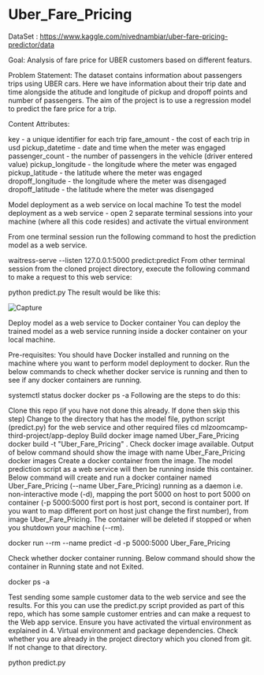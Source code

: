 # Uber_Fare_Pricing

DataSet : https://www.kaggle.com/nivednambiar/uber-fare-pricing-predictor/data

Goal: Analysis of fare price for UBER customers based on different featurs.

Problem Statement:
The dataset contains information about passengers trips using UBER cars. Here we have information about their trip date and time alongside the atitude and longitude of pickup and dropoff points and number of passengers. The aim of the project is to use a regression model to predict the fare price for a trip.


Content Attributes:

key - a unique identifier for each trip
fare_amount - the cost of each trip in usd
pickup_datetime - date and time when the meter was engaged
passenger_count - the number of passengers in the vehicle (driver entered value)
pickup_longitude - the longitude where the meter was engaged
pickup_latitude - the latitude where the meter was engaged
dropoff_longitude - the longitude where the meter was disengaged
dropoff_latitude - the latitude where the meter was disengaged

Model deployment as a web service on local machine
To test the model deployment as a web service - open 2 separate terminal sessions into your machine (where all this code resides) and activate the virtual environment

From one terminal session run the following command to host the prediction model as a web service.

waitress-serve --listen 127.0.0.1:5000 predict:predict
From other terminal session from the cloned project directory, execute the following command to make a request to this web service:

python predict.py
The result would be like this: 

![Capture](https://user-images.githubusercontent.com/62038461/150739695-de58bcc5-6da6-4f55-ae82-02747a350691.PNG)


Deploy model as a web service to Docker container
You can deploy the trained model as a web service running inside a docker container on your local machine.

Pre-requisites: You should have Docker installed and running on the machine where you want to perform model deployment to docker. Run the below commands to check whether docker service is running and then to see if any docker containers are running.

systemctl status docker docker ps -a Following are the steps to do this:

Clone this repo (if you have not done this already. If done then skip this step) Change to the directory that has the model file, python script (predict.py) for the web service and other required files cd mlzoomcamp-third-project/app-deploy Build docker image named Uber_Fare_Pricing docker build -t "Uber_Fare_Pricing" . Check docker image available. Output of below command should show the image with name Uber_Fare_Pricing docker images Create a docker container from the image. The model prediction script as a web service will then be running inside this container. Below command will create and run a docker container named Uber_Fare_Pricing (--name Uber_Fare_Pricing) running as a daemon i.e. non-interactive mode (-d), mapping the port 5000 on host to port 5000 on container (-p 5000:5000 first port is host port, second is container port. If you want to map different port on host just change the first number), from image Uber_Fare_Pricing. The container will be deleted if stopped or when you shutdown your machine (--rm).

docker run --rm --name predict -d -p 5000:5000 Uber_Fare_Pricing

Check whether docker container running. Below command should show the container in Running state and not Exited.

docker ps -a

Test sending some sample customer data to the web service and see the results. For this you can use the predict.py script provided as part of this repo, which has some sample customer entries and can make a request to the Web app service. Ensure you have activated the virtual environment as explained in 4. Virtual environment and package dependencies. Check whether you are already in the project directory which you cloned from git. If not change to that directory.

python predict.py
